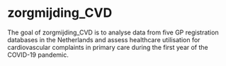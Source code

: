 
<!-- README.md is generated from README.Rmd. Please edit that file -->

# zorgmijding_CVD

<!-- badges: start -->
<!-- badges: end -->

The goal of zorgmijding_CVD is to analyse data from five GP registration
databases in the Netherlands and assess healthcare utilisation for
cardiovascular complaints in primary care during the first year of the
COVID-19 pandemic.
